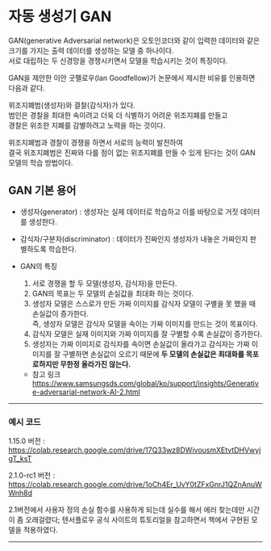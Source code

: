 # 자동 생성기 GAN

GAN(generative Adversarial network)은 오토인코더와 같이 입력한 데이터와 같은 크기를 가지는 출력 데이터를 생성하는 모델 중 하나이다.\
서로 대립하는 두 신경망을 경쟁시키면서 모델을 학습시키는 것이 특징이다.

GAN을 제안한 이안 굿펠로우(Ian Goodfellow)가 논문에서 제시한 비유를 인용하면 다음과 같다.

위조지폐범(생성자)와 결찰(감식자)가 있다.\
범인은 경찰을 최대한 속이려고 더욱 더 식별하기 어려운 위조지폐를 만들고\
경찰은 위조한 지폐를 감별하려고 노력을 하는 것이다.

위조지폐범과 경찰이 경쟁을 하면서 서로의 능력이 발전하여\
결국 위조지폐범은 진짜와 다를 점이 없는 위조지폐를 만들 수 있게 된다는 것이 GAN 모델의 학습 방법이다.


## GAN 기본 용어

+ 생성자(generator) : 생성자는 실제 데이터로 학습하고 이를 바탕으로 거짓 데이터를 생성한다.
+ 감식자/구분자(discriminator) : 데이터가 진짜인지 생성자가 내놓은 가짜인지 판별하도록 학습한다.

+ GAN의 특징
  1. 서로 경쟁을 할 두 모델(생성자, 감식자)을 만든다.
  2. GAN의 목표는 두 모델의 손실값을 최대화 하는 것이다.
  3. 생성자 모델은 스스로가 만든 가짜 이미지를 감식자 모델이 구별을 못 했을 때 손실값이 증가한다.\
  즉, 생성자 모델은 감식자 모델을 속이는 가짜 이미지를 만드는 것이 목표이다.
  3. 감식자 모델은 실재 이미지와 가짜 이미지를 잘 구별할 수록 손실값이 증가한다.
  4. 생성자는 가짜 이미지로 감식자를 속이면 손실값이 올라가고 감식자는 가짜 이미지를 잘 구별하면 손실값이 오르기 때문에 **두 모델의 손실값은 최대화를 목포로하지만 무한정 올라가진 않는다.**
  + 참고 링크\
  https://www.samsungsds.com/global/ko/support/insights/Generative-adversarial-network-AI-2.html

---
### 예시 코드

1.15.0 버전 : https://colab.research.google.com/drive/17Q33wz8DWivousmXEtvtDHVwyjgT_ksT

2.1.0-rc1 버전 : https://colab.research.google.com/drive/1oCh4Er_UvY0tZFxGnrJ1QZnAnuWWnh8d

2.1버전에서 사용자 정의 손실 함수를 사용하게 되는데 실수를 해서 에러 찾는데만 시간이 좀 오래걸렸다;
텐서플로우 공식 사이트의 튜토리얼을 참고하면서 책에서 구현된 모델을 적용하였다. 

---
